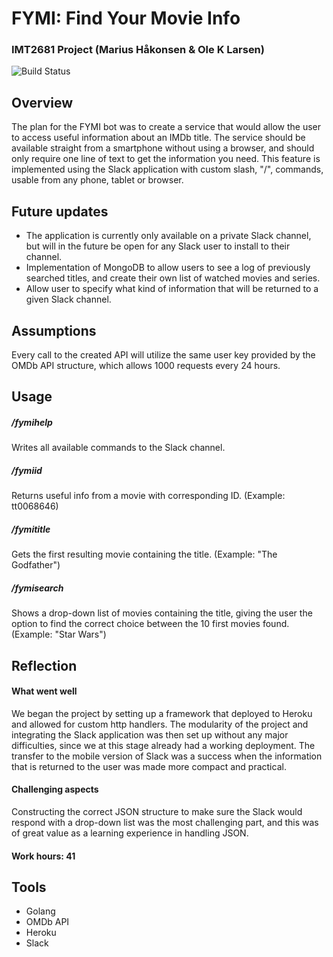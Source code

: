 # FYMI: Find Your Movie Info


### IMT2681 Project (Marius Håkonsen & Ole K Larsen)

![Build Status](https://img.shields.io/badge/build-deployed-green.svg)


## Overview
The plan for the FYMI bot was to create a service that would allow the user to access useful information about an IMDb title. The service should be available straight from a smartphone without using a browser, and should only require one line of text to get the information you need.
This feature is implemented using the Slack application with custom slash, "/", commands, usable from any phone, tablet or browser.


## Future updates
* The application is currently only available on a private Slack channel, but will in the future be open for any Slack user to install to their channel.
* Implementation of MongoDB to allow users to see a log of previously searched titles, and create their own list of watched movies and series.
* Allow user to specify what kind of information that will be returned to a given Slack channel.


## Assumptions
Every call to the created API will utilize the same user key provided by the OMDb API structure, which allows 1000 requests every 24 hours.


## Usage

##### /fymihelp
Writes all available commands to the Slack channel.
##### /fymiid    <IMDb movie id>    
Returns useful info from a movie with corresponding ID.
(Example: tt0068646)
##### /fymititle <IMDb movie title>     
Gets the first resulting movie containing the title.
(Example: "The Godfather")
##### /fymisearch <IMDb movie title>
Shows a drop-down list of movies containing the title, giving the user the option to find the correct choice between the 10 first movies found.
(Example: "Star Wars")


## Reflection

#### What went well

We began the project by setting up a framework that deployed to Heroku and allowed for custom http handlers. The modularity of the project and integrating the Slack application was then set up without any major difficulties, since we at this stage already had a working deployment.
The transfer to the mobile version of Slack was a success when the information that is returned to the user was made more compact and practical.

#### Challenging aspects

Constructing the correct JSON structure to make sure the Slack would respond with a drop-down list was the most challenging part, and this was of great value as a learning experience in handling JSON.

#### Work hours: 41


## Tools
* Golang
* OMDb API
* Heroku
* Slack
